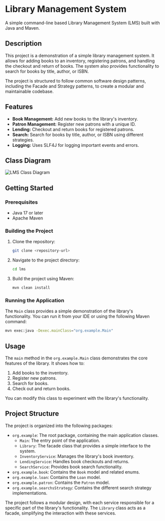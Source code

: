 # Library Management System

A simple command-line based Library Management System (LMS) built with Java and Maven.

## Description

This project is a demonstration of a simple library management system. It allows for adding books to an inventory, registering patrons, and handling the checkout and return of books. The system also provides functionality to search for books by title, author, or ISBN.

The project is structured to follow common software design patterns, including the Facade and Strategy patterns, to create a modular and maintainable codebase.

## Features

-   **Book Management:** Add new books to the library's inventory.
-   **Patron Management:** Register new patrons with a unique ID.
-   **Lending:** Checkout and return books for registered patrons.
-   **Search:** Search for books by title, author, or ISBN using different strategies.
-   **Logging:** Uses SLF4J for logging important events and errors.

## Class Diagram
![LMS Class Diagram](https://raw.githubusercontent.com/Puru80/lms-assignment/assignment-impl/assets/images/clas-diagram.png)

## Getting Started

### Prerequisites

-   Java 17 or later
-   Apache Maven

### Building the Project

1.  Clone the repository:
    ```sh
    git clone <repository-url>
    ```
2.  Navigate to the project directory:
    ```sh
    cd lms
    ```
3.  Build the project using Maven:
    ```sh
    mvn clean install
    ```

### Running the Application

The `Main` class provides a simple demonstration of the library's functionality. You can run it from your IDE or using the following Maven command:

```sh
mvn exec:java -Dexec.mainClass="org.example.Main"
```

## Usage

The `main` method in the `org.example.Main` class demonstrates the core features of the library. It shows how to:

1.  Add books to the inventory.
2.  Register new patrons.
3.  Search for books.
4.  Check out and return books.

You can modify this class to experiment with the library's functionality.

## Project Structure

The project is organized into the following packages:

-   `org.example`: The root package, containing the main application classes.
    -   `Main`: The entry point of the application.
    -   `Library`: The facade class that provides a simple interface to the system.
    -   `InventoryService`: Manages the library's book inventory.
    -   `LendingService`: Handles book checkouts and returns.
    -   `SearchService`: Provides book search functionality.
-   `org.example.book`: Contains the `Book` model and related enums.
-   `org.example.loan`: Contains the `Loan` model.
-   `org.example.patron`: Contains the `Patron` model.
-   `org.example.searchsStrategy`: Contains the different search strategy implementations.

The project follows a modular design, with each service responsible for a specific part of the library's functionality. The `Library` class acts as a facade, simplifying the interaction with these services.

